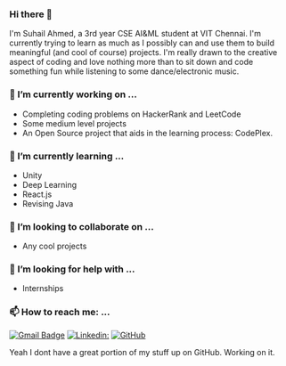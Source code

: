 ### Hi there 👋
I'm Suhail Ahmed, a 3rd year CSE AI&ML student at VIT Chennai. I'm currently trying to learn as much as I possibly can and use them to build meaningful (and cool of course) projects. I'm really drawn to the creative aspect of coding and love nothing more than to sit down and code something fun while listening to some dance/electronic music.

### 🔭 I’m currently working on ...
- Completing coding problems on HackerRank and LeetCode
- Some medium level projects
- An Open Source project that aids in the learning process: CodePlex.

### 🌱 I’m currently learning ...
- Unity
- Deep Learning
- React.js
- Revising Java

### 👯 I’m looking to collaborate on ...
- Any cool projects

### 🤔 I’m looking for help with ...
- Internships

### 📫 How to reach me: ...
[![Gmail Badge](https://img.shields.io/badge/-suhailahmedbittububby@gmail.com-c14438?style=flat&logo=Gmail&logoColor=white)](mailto:suhailahmedbittububby@gmail.com "Connect via Email")
[![Linkedin: ](https://img.shields.io/badge/-SuhailAhmedVelorum-blue?style=flat-square&logo=Linkedin&logoColor=white&link=https:https://www.linkedin.com/in/suhail-ahmed-372992192/)](https://www.linkedin.com/in/suhail-ahmed-372992192/)
[![GitHub](https://img.shields.io/github/followers/SuhailAhmedVelorum?label=follow&style=social)](https://github.com/SuhailAhmedVelorum)

Yeah I dont have a great portion of my stuff up on GitHub. Working on it.
